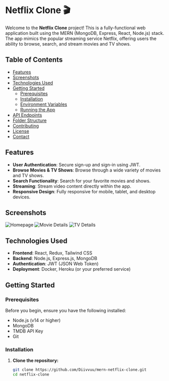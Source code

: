 # Netflix Clone 🎬

Welcome to the **Netflix Clone** project! This is a fully-functional web application built using the MERN (MongoDB, Express, React, Node.js) stack. The app mimics the popular streaming service Netflix, offering users the ability to browse, search, and stream movies and TV shows.

## Table of Contents

- [Features](#features)
- [Screenshots](#screenshots)
- [Technologies Used](#technologies-used)
- [Getting Started](#getting-started)
  - [Prerequisites](#prerequisites)
  - [Installation](#installation)
  - [Environment Variables](#environment-variables)
  - [Running the App](#running-the-app)
- [API Endpoints](#api-endpoints)
- [Folder Structure](#folder-structure)
- [Contributing](#contributing)
- [License](#license)
- [Contact](#contact)

## Features

- **User Authentication**: Secure sign-up and sign-in using JWT.
- **Browse Movies & TV Shows**: Browse through a wide variety of movies and TV shows.
- **Search Functionality**: Search for your favorite movies and shows.
- **Streaming**: Stream video content directly within the app.
- **Responsive Design**: Fully responsive for mobile, tablet, and desktop devices.

## Screenshots

![Homepage]()
![Movie Details]()
![TV Details]()

## Technologies Used

- **Frontend**: React, Redux, Tailwind CSS
- **Backend**: Node.js, Express.js, MongoDB
- **Authentication**: JWT (JSON Web Token)
- **Deployment**: Docker, Heroku (or your preferred service)

## Getting Started

### Prerequisites

Before you begin, ensure you have the following installed:

- Node.js (v14 or higher)
- MongoDB
- TMDB API Key
- Git

### Installation

1. **Clone the repository:**

   ```bash
   git clone https://github.com/Diivvuu/mern-netflix-clone.git
   cd netflix-clone
   ```
